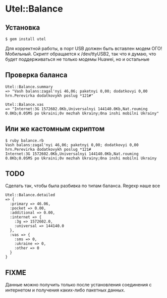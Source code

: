 Utel::Balance
============

Установка
------------

    $ gem install utel

Для корректной работы, в порт USB должен быть вставлен модем ОГО!Мобильный. Скрипт обращается к /dev/ttyUSB2, так что я думаю, что будет поддерживаться не только модемы Huawei, но и остальные


Проверка баланса
----------------

    Utel::Balance.summary
    => "Vash balans:zagal'nyi 46,06; paketnyi 0,00; dodatkovyi 0,00 hrn.Perevirka dodatkovykh poslug *121#"

    Utel::Balance.vas
    => "Internet:3G 1572602.0Kb,Universalnyi 144140.0Kb,Nat.rouming 0.0Kb;0.0SMS po Ukraini;0v mezhah Ukrainy;0na inshi mobilni Ukrainy"

Или же кастомным скриптом
---------------------------

    $ ruby balance.rb
    Vash balans:zagal'nyi 46,06; paketnyi 0,00; dodatkovyi 0,00 hrn.Perevirka dodatkovykh poslug *121#
    Internet:3G 1572602.0Kb,Universalnyi 144140.0Kb,Nat.rouming 0.0Kb;0.0SMS po Ukraini;0v mezhah Ukrainy;0na inshi mobilni Ukrainy

TODO
----

Сделать так, чтобы была разбивка по типам баланса. Regexp наше все

    Utel::Balance.detailed
    => {
      :primary => 46.06,
      :pocket => 0.00,
      :additional => 0.00,
      :internet => {
        :3g => 1572602.0,
        :universal => 144140.0
      },
      :vas => {
        :sms => 0,
        :ukraine => 0,
        :other => 0
      }
    }

FIXME
-----

Данные можно получить только после установления соединения с интернетом и получения каких-либо пакетных данных.
